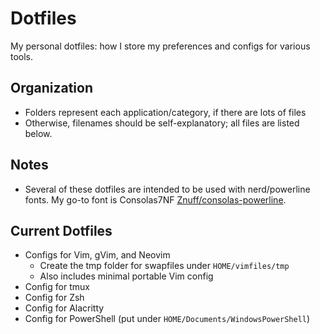 # Dotfiles

My personal dotfiles: how I store my preferences and configs for various tools.

## Organization

- Folders represent each application/category, if there are lots of files
- Otherwise, filenames should be self-explanatory; all files are listed below.

## Notes

- Several of these dotfiles are intended to be used with nerd/powerline fonts. My go-to font is Consolas7NF [Znuff/consolas-powerline](https://github.com/Znuff/consolas-powerline).

## Current Dotfiles

- Configs for Vim, gVim, and Neovim
    - Create the tmp folder for swapfiles under `HOME/vimfiles/tmp`
    - Also includes minimal portable Vim config
- Config for tmux
- Config for Zsh
- Config for Alacritty
- Config for PowerShell (put under `HOME/Documents/WindowsPowerShell`)
